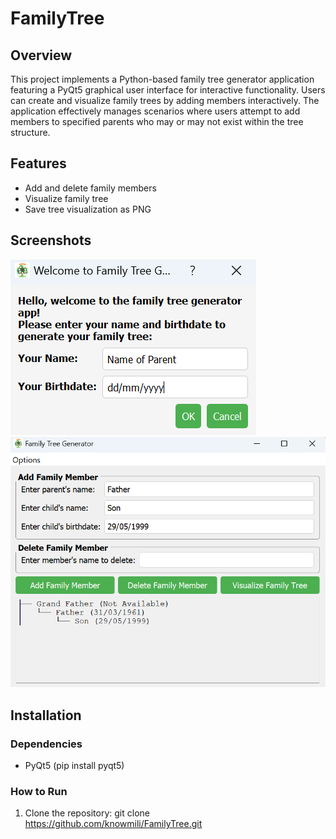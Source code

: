 # FamilyTree

## Overview
This project implements a Python-based family tree generator application featuring a PyQt5 graphical user interface for interactive functionality. Users can create and visualize family trees by adding members interactively. The application effectively manages scenarios where users attempt to add members to specified parents who may or may not exist within the tree structure.

## Features
- Add and delete family members
- Visualize family tree
- Save tree visualization as PNG

## Screenshots
![Family Tree](gui/Startup.png)
![Family Tree](gui/Screenshot.png)

## Installation
### Dependencies
- PyQt5 (pip install pyqt5)

### How to Run
1. Clone the repository:
   git clone https://github.com/knowmili/FamilyTree.git


